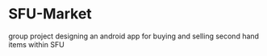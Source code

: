 # SFU-Market

group project designing an android app for buying and selling second hand items within SFU
